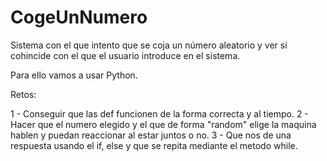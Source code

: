 # CogeUnNumero

Sistema con el que intento que se coja un número aleatorio y ver si cohincide con el que el usuario introduce en el sistema. 


Para ello vamos a usar Python.

Retos:

1 - Conseguir que las def funcionen de la forma correcta y al tiempo. 
2 - Hacer que el numero elegido y el que de forma "random" elige la maquina hablen y puedan reaccionar al estar juntos o no.
3 - Que nos de una respuesta usando el if, else y que se repita mediante el metodo while.

